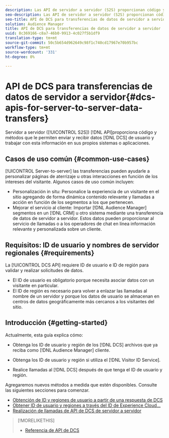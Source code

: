 ```yaml
---
description: Las API de servidor a servidor (S2S) proporcionan código y métodos que le permiten enviar y recibir datos de usuario de DCS y trabajar con esta información en sus propios sistemas o aplicaciones.
seo-description: Las API de servidor a servidor (S2S) proporcionan código y métodos que le permiten enviar y recibir datos de usuario de DCS y trabajar con esta información en sus propios sistemas o aplicaciones.
seo-title: API de DCS para transferencias de datos de servidor a servidor
solution: Audience Manager
title: API de DCS para transferencias de datos de servidor a servidor
uuid: 8c369166-c8a7-46b0-9913-4c027f5b1df9
translation-type: tm+mt
source-git-commit: 50c5b654d962649c98f1c740cd17967e70b957bc
workflow-type: tm+mt
source-wordcount: '331'
ht-degree: 0%

---
```



# API de DCS para transferencias de datos de servidor a servidor{#dcs-apis-for-server-to-server-data-transfers}

Servidor a servidor ([!UICONTROL S2S]) [!DNL API]proporciona código y métodos que le permiten enviar y recibir datos [!DNL DCS] de usuario y trabajar con esta información en sus propios sistemas o aplicaciones.

## Casos de uso común {#common-use-cases}

[!UICONTROL Server-to-server] las transferencias pueden ayudarle a personalizar páginas de aterrizaje u otras interacciones en función de los intereses del visitante. Algunos casos de uso común incluyen:

* Personalización in situ: Personalice la experiencia de un visitante en el sitio agregando de forma dinámica contenido relevante y llamadas a acción en función de los segmentos a los que pertenecen.
* Mejorar el servicio al cliente: Importar [!DNL Audience Manager] segmentos en un [!DNL CRM] u otro sistema mediante una transferencia de datos de servidor a servidor. Estos datos pueden proporcionar al servicio de llamadas o a los operadores de chat en línea información relevante y personalizada sobre un cliente.

## Requisitos: ID de usuario y nombres de servidor regionales {#requirements}

La [!UICONTROL DCS API] requiere ID de usuario e ID de región para validar y realizar solicitudes de datos.

* El ID de usuario es obligatorio porque necesita asociar datos con un visitante en particular.
* El ID de región es necesario para volver a enlazar las llamadas al nombre de un servidor y porque los datos de usuario se almacenan en centros de datos geográficamente más cercanos a los visitantes del sitio.

## Introducción {#getting-started}

Actualmente, esta guía explica cómo:

* Obtenga los ID de usuario y región de los [!DNL DCS] archivos que ya reciba como [!DNL Audience Manager] cliente.

* Obtenga los ID de usuario y región si utiliza el [!DNL Visitor ID Service].
* Realice llamadas al [!DNL DCS] después de que tenga el ID de usuario y región.

Agregaremos nuevos métodos a medida que estén disponibles. Consulte las siguientes secciones para comenzar.

* [Obtención de ID y regiones de usuario a partir de una respuesta de DCS](dcs-aam-ids.md)
* [Obtener ID de usuario y regiones a través del ID de Experience Cloud...](dcs-mcid-ids.md)
* [Realización de llamadas de API de DCS de servidor a servidor](dcs-s2s-calls.md)

>[!MORELIKETHIS]
>
>* [Referencia de API de DCS](../../../api/dcs-intro/dcs-api-reference/dcs-api-methods.md)

